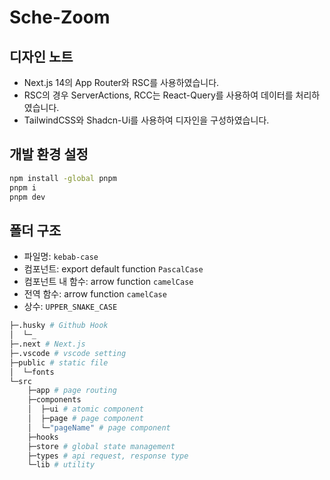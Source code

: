 # Sche-Zoom

## 디자인 노트

- Next.js 14의 App Router와 RSC를 사용하였습니다.
- RSC의 경우 ServerActions, RCC는 React-Query를 사용하여 데이터를 처리하였습니다.
- TailwindCSS와 Shadcn-Ui를 사용하여 디자인을 구성하였습니다.

## 개발 환경 설정

```bash
npm install -global pnpm
pnpm i
pnpm dev
```

## 폴더 구조

- 파일명: `kebab-case`
- 컴포넌트: export default function `PascalCase`
- 컴포넌트 내 함수: arrow function `camelCase`
- 전역 함수: arrow function `camelCase`
- 상수: `UPPER_SNAKE_CASE`

```bash
├─.husky # Github Hook
│  └─_
├─.next # Next.js
├─.vscode # vscode setting
├─public # static file
│  └─fonts
└─src
    ├─app # page routing
    ├─components
    │  ├─ui # atomic component
    │  ├─page # page component
    │  └─"pageName" # page component
    ├─hooks
    ├─store # global state management
    ├─types # api request, response type
    └─lib # utility
```
